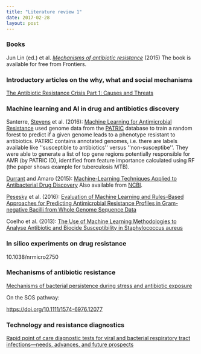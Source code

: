 ```yaml
---
title: "Literature review 1"
date: 2017-02-28
layout: post
---
```


### Books

Jun Lin (ed.) et al. [*Mechanisms of antibiotic resistance*](http://www.frontiersin.org/books/Mechanisms_of_antibiotic_resistance/547) (2015)
The book is available for free from Frontiers.

### Introductory articles on the why, what and social mechanisms

[The Antibiotic Resistance Crisis Part 1: Causes and Threats](https://www.ncbi.nlm.nih.gov/pmc/articles/PMC4378521/)



### Machine learning and AI in drug and antibiotics discovery

Santerre, [Stevens](https://www.anl.gov/contributors/rick-stevens) et al. (2016): [Machine Learning for Antimicrobial Resistance](https://arxiv.org/pdf/1607.01224.pdf) used genome data from the [PATRIC](https://www.patricbrc.org) database to train a random forest to predict if a given genome leads to a phenotype resistant to antibiotics. PATRIC contains annotated genomes, i.e. there are labels available like ''susceptible to antibiotics'' versus ''non-susceptibe''. They were able to generate a list of top gene regions potentially responsible for AMR (by PATRIC ID), identified
from feature importance calculated using RF (the paper shows example for tuberculosis MTB).

[Durrant](https://amarolab.ucsd.edu/~jdurrant/) and Amaro (2015): [Machine-Learning Techniques Applied to Antibacterial Drug Discovery](https://doi.org/10.1111/cbdd.12423)
Also available from [NCBI](https://www.ncbi.nlm.nih.gov/pmc/articles/PMC4273861/).
 
[Pesesky](http://www.dantaslab.org/people/) et al. (2016): [Evaluation of Machine Learning and Rules-Based Approaches for Predicting Antimicrobial Resistance Profiles in Gram-negative Bacilli from Whole Genome Sequence Data](https://doi.org/10.3389/fmicb.2016.01887)

Coelho et al. (2013): [The Use of Machine Learning Methodologies to Analyse Antibiotic and Biocide Susceptibility in Staphylococcus aureus](http://dx.doi.org/10.1371/journal.pone.0055582)

### In silico experiments on drug resistance

10.1038/nrmicro2750

### Mechanisms of antibiotic resistance

[Mechanisms of bacterial persistence during stress and antibiotic exposure](10.1126/science.aaf4268)

On the SOS pathway:

https://doi.org/10.1111/1574-6976.12077

### Technology and resistance diagnostics

[Rapid point of care diagnostic tests for viral and bacterial respiratory tract infections—needs, advances, and future prospects](http://dx.doi.org/10.1016/S1473-3099(14)70827-8)

